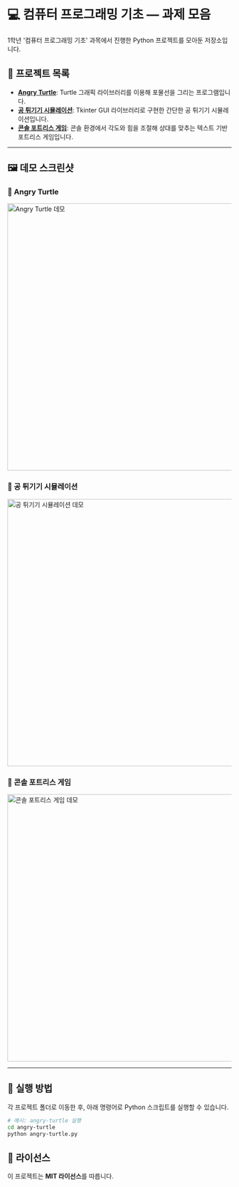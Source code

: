 # 💻 컴퓨터 프로그래밍 기초 — 과제 모음

1학년 '컴퓨터 프로그래밍 기초' 과목에서 진행한 Python 프로젝트를 모아둔 저장소입니다.

## 📂 프로젝트 목록

  - **[Angry Turtle](https://github.com/jihun-moon/daegu-univ-cs/tree/main/1st-grade/introduction-to-computer-programming/angry-turtle)**: Turtle 그래픽 라이브러리를 이용해 포물선을 그리는 프로그램입니다.
  - **[공 튀기기 시뮬레이션](https://www.google.com/search?q=./ball-simulation-tkinter/)**: Tkinter GUI 라이브러리로 구현한 간단한 공 튀기기 시뮬레이션입니다.
  - **[콘솔 포트리스 게임](https://www.google.com/search?q=./fortress-game-console/)**: 콘솔 환경에서 각도와 힘을 조절해 상대를 맞추는 텍스트 기반 포트리스 게임입니다.

-----

## 🖼️ 데모 스크린샷

### 🐢 Angry Turtle

<img src="angry-turtle/docs/angry-turtle-1.png" alt="Angry Turtle 데모" width="600"/>

### 🏀 공 튀기기 시뮬레이션

<img src="ball-simulation-tkinter/docs/tkinter-balls.png" alt="공 튀기기 시뮬레이션 데모" width="600"/>

### 🏰 콘솔 포트리스 게임

<img src="fortress-game-console/docs/fortress-console.png" alt="콘솔 포트리스 게임 데모" width="600"/>

-----

## 🚀 실행 방법

각 프로젝트 폴더로 이동한 후, 아래 명령어로 Python 스크립트를 실행할 수 있습니다.

```bash
# 예시: angry-turtle 실행
cd angry-turtle
python angry-turtle.py
```

## 📄 라이선스

이 프로젝트는 **MIT 라이선스**를 따릅니다.
